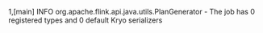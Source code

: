 1,[main] INFO org.apache.flink.api.java.utils.PlanGenerator - The job has 0 registered types and 0 default Kryo serializers